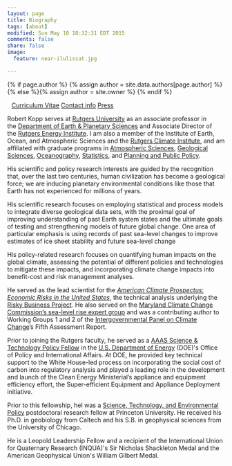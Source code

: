 ```yaml
---
layout: page
title: Biography
tags: [about]
modified: Sun May 10 18:32:31 EDT 2015
comments: false
share: false
image:
  feature: near-ilulissat.jpg

---
```


{% if page.author %}
  {% assign author = site.data.authors[page.author] %}{% else %}{% assign author = site.owner %}
  {% endif %}


<div style="margin: 10px" itemscope itemtype="http://schema.org/Person">
<p>
<a href="{{ author.cv }}" class="author-social"><i class="fa fa-fw fa-caret-right"></i> Curriculum Vitae</a>
<a href="{{ author.contact-page }}" class="author-social"><i class="fa fa-fw fa-caret-right"></i> Contact info</a>
<a href="http://www.google.com/search?hl=en&gl=us&tbm=nws&q=%22Robert+Kopp%22+OR+%22Bob+Kopp%22+Rutgers" class="author-social"><i class="fa fa-fw fa-caret-right"></i> Press</a>
</p>
</div>

Robert Kopp serves at [Rutgers University](http://www.rutgers.edu/) as an associate professor in the [Department of Earth & Planetary Sciences](http://geology.rutgers.edu/) and Associate Director of the [Rutgers Energy Institute](http://rei.rutgers.edu/). I am also a member of the Institute of Earth, Ocean, and Atmospheric Sciences and the [Rutgers Climate Institute](http://climatechange.rutgers.edu), and am affiliated with graduate programs in [Atmospheric Sciences](http://atmos.rutgers.edu), [Geological Sciences](http://eps.rutgers.edu), [Oceanography](http://marine.rutgers.edu), [Statistics](http://statistics.rutgers.edu), and [Planning and Public Policy](http://policy.rutgers.edu/).

His scientific and policy research interests are guided by the recognition that, over the last two centuries, human civilization has become a geological force; we are inducing planetary environmental conditions like those that Earth has not experienced for millions of years.

His scientific research focuses on employing statistical and process models to integrate diverse geological data sets, with the proximal goal of improving understanding of past Earth system states and the ultimate goals of testing and strengthening models of future global change. One area of particular emphasis is using records of past sea-level changes to improve estimates of ice sheet stability and future sea-level change

His policy-related research focuses on quantifying human impacts on the global climate, assessing the potential of different policies and technologies to mitigate these impacts, and incorporating climate change impacts into benefit-cost and risk management analyses.

He served as the lead scientist for the  [ _American Climate Prospectus: Economic Risks in the United States_](http://www.climateprospectus.org/), the technical analysis underlying the [Risky Business Project](http://www.riskybusiness.org/). He also served on the
[Maryland Climate Change Commission’s sea-level rise expert group](http://www.umces.edu/project/sea-level-along-maryland%E2%80%99s-shorelines-could-rise-2-feet-2050-according-new-report) and was a contributing author to Working Groups 1 and 2 of the [Intergovernmental Panel on Climate Change](http://www.ipcc.ch)’s Fifth Assessment Report.

Prior to joining the Rutgers faculty, he served as a [AAAS Science & Technology Policy Fellow](http://fellowships.aaas.org/) in the [U.S. ](http://www.energy.gov)[Department of Energy](http://www.energy.gov) (DOE)'s Office of Policy and International Affairs. At DOE, he provided key technical support to the White House-led process on incorporating the social cost of carbon into regulatory analysis and played a leading role in the development and launch of the Clean Energy Ministerial’s appliance and equipment efficiency effort, the Super-efficient Equipment and Appliance Deployment initiative.

Prior to this fellowship, heI was a [Science, Technology, and Environmental Policy](http://www.princeton.edu/step/) postdoctoral research fellow at Princeton University. He received his Ph.D. in geobiology from Caltech and his S.B. in geophysical sciences from the University of Chicago.

He is a Leopold Leadership Fellow and a recipient of the International Union for Quaternary Research (INQUA)'s Sir Nicholas Shackleton Medal and the American Geophysical Union's William Gilbert Medal.


